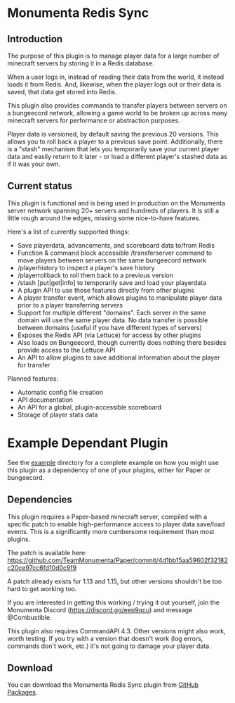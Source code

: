 # Monumenta Redis Sync

## Introduction

The purpose of this plugin is to manage player data for a large number of
minecraft servers by storing it in a Redis database.

When a user logs in, instead of reading their data from the world, it instead
loads it from Redis. And, likewise, when the player logs out or their data is
saved, that data get stored into Redis.

This plugin also provides commands to transfer players between servers on a
bungeecord network, allowing a game world to be broken up across many minecraft
servers for performance or abstraction purposes.

Player data is versioned, by default saving the previous 20 versions. This
allows you to roll back a player to a previous save point. Additionally, there
is a "stash" mechanism that lets you temporarily save your current player data
and easily return to it later - or load a different player's stashed data as if
it was your own.

## Current status

This plugin is functional and is being used in production on the Monumenta
server network spanning 20+ servers and hundreds of players. It is still a
little rough around the edges, missing some nice-to-have features.

Here's a list of currently supported things:
- Save playerdata, advancements, and scoreboard data to/from Redis
- Function & command block accessible /transferserver command to move players
  between servers on the same bungeecord network
- /playerhistory to inspect a player's save history
- /playerrollback to roll them back to a previous version
- /stash [put|get|info] to temporarily save and load your playerdata
- A plugin API to use those features directly from other plugins
- A player transfer event, which allows plugins to manipulate player data prior
  to a player transferring servers
- Support for multiple different "domains". Each server in the same domain will
  use the same player data. No data transfer is possible between domains
  (useful if you have different types of servers)
- Exposes the Redis API (via Lettuce) for access by other plugins
- Also loads on Bungeecord, though currently does nothing there besides provide
  access to the Lettuce API
- An API to allow plugins to save additional information about the player for
  transfer

Planned features:
- Automatic config file creation
- API documentation
- An API for a global, plugin-accessible scoreboard
- Storage of player stats data

# Example Dependant Plugin

See the [example](example) directory for a complete example on how you might
use this plugin as a dependency of one of your plugins, either for Paper or
bungeecord.

## Dependencies

This plugin requires a Paper-based minecraft server, compiled with a specific
patch to enable high-performance access to player data save/load events. This
is a significantly more cumbersome requirement than most plugins.

The patch is available here:
https://github.com/TeamMonumenta/Paper/commit/4d1bb15aa59602f32182c20ce97cc6fd10d0c9f9

A patch already exists for 1.13 and 1.15, but other versions shouldn't be too
hard to get working too.

If you are interested in getting this working / trying it out yourself, join
the Monumenta Discord (https://discord.gg/eep9qcu) and message @Combustible.

This plugin also requires CommandAPI 4.3. Other versions might also work, worth
testing. If you try with a version that doesn't work (log errors, commands
don't work, etc.) it's not going to damage your player data.

## Download

You can download the Monumenta Redis Sync plugin from [GitHub Packages](https://github.com/TeamMonumenta/monumenta-redis-sync/packages).

